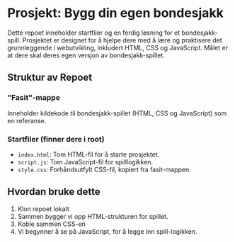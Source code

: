 # Prosjekt: Bygg din egen bondesjakk

Dette repoet inneholder startfiler og en ferdig løsning for et bondesjakk-spill. Prosjektet er designet for å hjelpe dere med å lære og praktisere det grunnleggende i webutvikling, inkludert HTML, CSS og JavaScript. Målet er at dere skal deres egen versjon av bondesjakk-spillet. 

## Struktur av Repoet

### "Fasit"-mappe
Inneholder kildekode til bondesjakk-spillet (HTML, CSS og JavaScript) som en referanse.

### Startfiler (finner dere i root)
* `index.html`: Tom HTML-fil for å starte prosjektet.
* `script.js`: Tom JavaScript-fil for spilllogikken.
* `style.css`: Forhåndsutfylt CSS-fil, kopiert fra fasit-mappen.

## Hvordan bruke dette

1. Klon repoet lokalt
2. Sammen bygger vi opp HTML-strukturen for spillet.
3. Koble sammen CSS-en
4. Vi begynner å se på JavaScript, for å legge inn spill-logikken. 